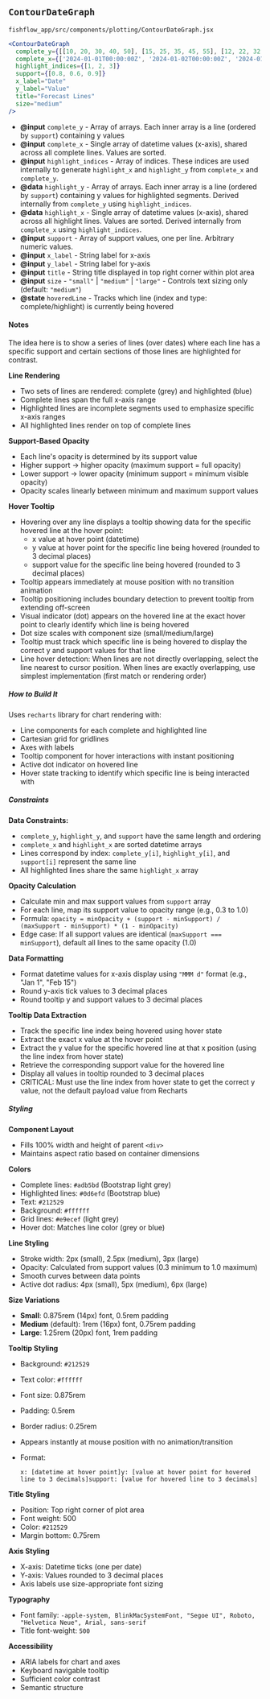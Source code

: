 ## `ContourDateGraph`
`fishflow_app/src/components/plotting/ContourDateGraph.jsx`

```jsx
<ContourDateGraph
  complete_y={[[10, 20, 30, 40, 50], [15, 25, 35, 45, 55], [12, 22, 32, 42, 52]]}
  complete_x={['2024-01-01T00:00:00Z', '2024-01-02T00:00:00Z', '2024-01-03T00:00:00Z', '2024-01-04T00:00:00Z', '2024-01-05T00:00:00Z']}
  highlight_indices={[1, 2, 3]}
  support={[0.8, 0.6, 0.9]}
  x_label="Date"
  y_label="Value"
  title="Forecast Lines"
  size="medium"
/>
```

- **@input** `complete_y` - Array of arrays. Each inner array is a line (ordered by `support`) containing y values
- **@input** `complete_x` - Single array of datetime values (x-axis), shared across all complete lines. Values are sorted.
- **@input** `highlight_indices` - Array of indices. These indices are used internally to generate `highlight_x` and `highlight_y` from `complete_x` and `complete_y`.
- **@data** `highlight_y` - Array of arrays. Each inner array is a line (ordered by `support`) containing y values for highlighted segments. Derived internally from `complete_y` using `highlight_indices`.
- **@data** `highlight_x` - Single array of datetime values (x-axis), shared across all highlight lines. Values are sorted. Derived internally from `complete_x` using `highlight_indices`.
- **@input** `support` - Array of support values, one per line. Arbitrary numeric values.
- **@input** `x_label` - String label for x-axis
- **@input** `y_label` - String label for y-axis
- **@input** `title` - String title displayed in top right corner within plot area
- **@input** `size` - `"small"` | `"medium"` | `"large"` - Controls text sizing only (default: `"medium"`)
- **@state** `hoveredLine` - Tracks which line (index and type: complete/highlight) is currently being hovered
#### Notes

The idea here is to show a series of lines (over dates) where each line has a specific support and certain sections of those lines are highlighted for contrast. 

**Line Rendering**

- Two sets of lines are rendered: complete (grey) and highlighted (blue)
- Complete lines span the full x-axis range
- Highlighted lines are incomplete segments used to emphasize specific x-axis ranges
- All highlighted lines render on top of complete lines

**Support-Based Opacity**

- Each line's opacity is determined by its support value
- Higher support → higher opacity (maximum support = full opacity)
- Lower support → lower opacity (minimum support = minimum visible opacity)
- Opacity scales linearly between minimum and maximum support values

**Hover Tooltip**

- Hovering over any line displays a tooltip showing data for the specific hovered line at the hover point:
    - x value at hover point (datetime)
    - y value at hover point for the specific line being hovered (rounded to 3 decimal places)
    - support value for the specific line being hovered (rounded to 3 decimal places)
- Tooltip appears immediately at mouse position with no transition animation
- Tooltip positioning includes boundary detection to prevent tooltip from extending off-screen
- Visual indicator (dot) appears on the hovered line at the exact hover point to clearly identify which line is being hovered
- Dot size scales with component size (small/medium/large)
- Tooltip must track which specific line is being hovered to display the correct y and support values for that line
- Line hover detection: When lines are not directly overlapping, select the line nearest to cursor position. When lines are exactly overlapping, use simplest implementation (first match or rendering order)

##### How to Build It

Uses `recharts` library for chart rendering with:

- Line components for each complete and highlighted line
- Cartesian grid for gridlines
- Axes with labels
- Tooltip component for hover interactions with instant positioning
- Active dot indicator on hovered line
- Hover state tracking to identify which specific line is being interacted with
##### Constraints

**Data Constraints:**

- `complete_y`, `highlight_y`, and `support` have the same length and ordering
- `complete_x` and `highlight_x` are sorted datetime arrays
- Lines correspond by index: `complete_y[i]`, `highlight_y[i]`, and `support[i]` represent the same line
- All highlighted lines share the same `highlight_x` array

**Opacity Calculation**

- Calculate min and max support values from `support` array
- For each line, map its support value to opacity range (e.g., 0.3 to 1.0)
- Formula: `opacity = minOpacity + (support - minSupport) / (maxSupport - minSupport) * (1 - minOpacity)`
- Edge case: If all support values are identical (`maxSupport === minSupport`), default all lines to the same opacity (1.0)

**Data Formatting**

- Format datetime values for x-axis display using `"MMM d"` format (e.g., "Jan 1", "Feb 15")
- Round y-axis tick values to 3 decimal places
- Round tooltip y and support values to 3 decimal places

**Tooltip Data Extraction**

- Track the specific line index being hovered using hover state
- Extract the exact x value at the hover point
- Extract the y value for the specific hovered line at that x position (using the line index from hover state)
- Retrieve the corresponding support value for the hovered line
- Display all values in tooltip rounded to 3 decimal places
- CRITICAL: Must use the line index from hover state to get the correct y value, not the default payload value from Recharts
##### Styling

**Component Layout**

- Fills 100% width and height of parent `<div>`
- Maintains aspect ratio based on container dimensions

**Colors**

- Complete lines: `#adb5bd` (Bootstrap light grey)
- Highlighted lines: `#0d6efd` (Bootstrap blue)
- Text: `#212529`
- Background: `#ffffff`
- Grid lines: `#e9ecef` (light grey)
- Hover dot: Matches line color (grey or blue)

**Line Styling**

- Stroke width: 2px (small), 2.5px (medium), 3px (large)
- Opacity: Calculated from support values (0.3 minimum to 1.0 maximum)
- Smooth curves between data points
- Active dot radius: 4px (small), 5px (medium), 6px (large)

**Size Variations**

- **Small**: 0.875rem (14px) font, 0.5rem padding
- **Medium** (default): 1rem (16px) font, 0.75rem padding
- **Large**: 1.25rem (20px) font, 1rem padding

**Tooltip Styling**

- Background: `#212529`
- Text color: `#ffffff`
- Font size: 0.875rem
- Padding: 0.5rem
- Border radius: 0.25rem
- Appears instantly at mouse position with no animation/transition
- Format:
    
    ```
    x: [datetime at hover point]y: [value at hover point for hovered line to 3 decimals]support: [value for hovered line to 3 decimals]
    ```
    

**Title Styling**

- Position: Top right corner of plot area
- Font weight: 500
- Color: `#212529`
- Margin bottom: 0.75rem

**Axis Styling**

- X-axis: Datetime ticks (one per date)
- Y-axis: Values rounded to 3 decimal places
- Axis labels use size-appropriate font sizing

**Typography**

- Font family: `-apple-system, BlinkMacSystemFont, "Segoe UI", Roboto, "Helvetica Neue", Arial, sans-serif`
- Title font-weight: `500`

**Accessibility**

- ARIA labels for chart and axes
- Keyboard navigable tooltip
- Sufficient color contrast
- Semantic structure